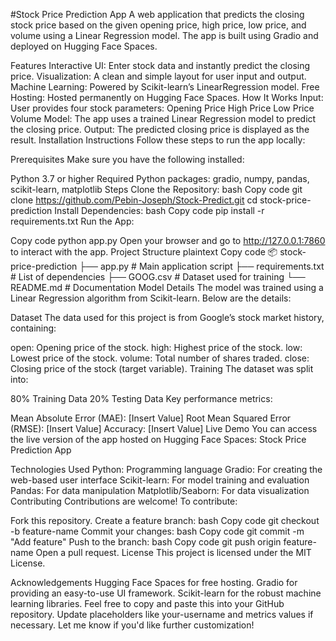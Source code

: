 #Stock Price Prediction App
A web application that predicts the closing stock price based on the given opening price, high price, low price, and volume using a Linear Regression model. The app is built using Gradio and deployed on Hugging Face Spaces.

Features
Interactive UI: Enter stock data and instantly predict the closing price.
Visualization: A clean and simple layout for user input and output.
Machine Learning: Powered by Scikit-learn’s LinearRegression model.
Free Hosting: Hosted permanently on Hugging Face Spaces.
How It Works
Input:
User provides four stock parameters:
Opening Price
High Price
Low Price
Volume
Model:
The app uses a trained Linear Regression model to predict the closing price.
Output:
The predicted closing price is displayed as the result.
Installation Instructions
Follow these steps to run the app locally:

Prerequisites
Make sure you have the following installed:

Python 3.7 or higher
Required Python packages: gradio, numpy, pandas, scikit-learn, matplotlib
Steps
Clone the Repository:
bash
Copy code
git clone https://github.com/Pebin-Joseph/Stock-Predict.git
cd stock-price-prediction
Install Dependencies:
bash
Copy code
pip install -r requirements.txt
Run the App:

Copy code
python app.py
Open your browser and go to http://127.0.0.1:7860 to interact with the app.
Project Structure
plaintext
Copy code
📦 stock-price-prediction
├── app.py              # Main application script
├── requirements.txt    # List of dependencies
├── GOOG.csv            # Dataset used for training
└── README.md           # Documentation
Model Details
The model was trained using a Linear Regression algorithm from Scikit-learn. Below are the details:

Dataset
The data used for this project is from Google’s stock market history, containing:

open: Opening price of the stock.
high: Highest price of the stock.
low: Lowest price of the stock.
volume: Total number of shares traded.
close: Closing price of the stock (target variable).
Training
The dataset was split into:

80% Training Data
20% Testing Data
Key performance metrics:

Mean Absolute Error (MAE): [Insert Value]
Root Mean Squared Error (RMSE): [Insert Value]
Accuracy: [Insert Value]
Live Demo
You can access the live version of the app hosted on Hugging Face Spaces: Stock Price Prediction App

Technologies Used
Python: Programming language
Gradio: For creating the web-based user interface
Scikit-learn: For model training and evaluation
Pandas: For data manipulation
Matplotlib/Seaborn: For data visualization
Contributing
Contributions are welcome! To contribute:

Fork this repository.
Create a feature branch:
bash
Copy code
git checkout -b feature-name
Commit your changes:
bash
Copy code
git commit -m "Add feature"
Push to the branch:
bash
Copy code
git push origin feature-name
Open a pull request.
License
This project is licensed under the MIT License.

Acknowledgements
Hugging Face Spaces for free hosting.
Gradio for providing an easy-to-use UI framework.
Scikit-learn for the robust machine learning libraries.
Feel free to copy and paste this into your GitHub repository. Update placeholders like your-username and metrics values if necessary. Let me know if you'd like further customization!
